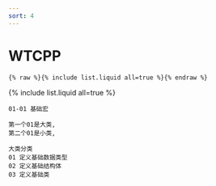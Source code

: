 ```yaml
---
sort: 4
---
```


# WTCPP

```
{% raw %}{% include list.liquid all=true %}{% endraw %}
```

{% include list.liquid all=true %}

```tip
01-01 基础宏

第一个01是大类,
第二个01是小类,

大类分类
01 定义基础数据类型
02 定义基础结构体
03 定义基础类

```